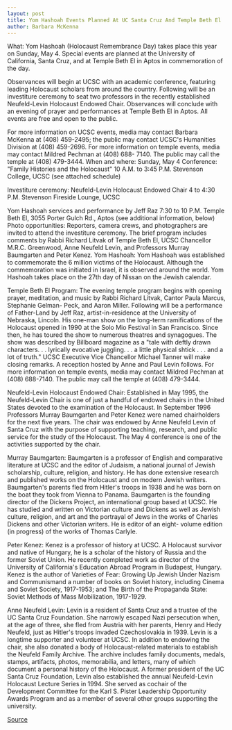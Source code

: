 ```yaml
---
layout: post
title: Yom Hashoah Events Planned At UC Santa Cruz And Temple Beth El
author: Barbara McKenna
---
```


What: Yom Hashoah (Holocaust Remembrance Day) takes place this year on Sunday,  May 4.  Special events are planned at the University of California, Santa Cruz, and  at Temple Beth El in Aptos in commemoration of the day.

Observances will begin at UCSC with an academic conference,  featuring leading Holocaust scholars from around the country. Following  will be an investiture ceremony to seat two professors in the recently  established Neufeld-Levin Holocaust Endowed Chair. Observances will  conclude with an evening of prayer and performances at Temple Beth El in  Aptos. All events are free and open to the public.

For more information on UCSC events, media may contact Barbara  McKenna at (408) 459-2495; the public may contact UCSC's Humanities  Division at (408) 459-2696. For more information on temple events, media  may contact Mildred Pechman at (408) 688- 7140. The public may call the  temple at (408) 479-3444. When and where:  Sunday, May 4  Conference: "Family Histories and the Holocaust" 10 A.M. to 3:45 P.M.  Stevenson College, UCSC (see attached schedule)

Investiture ceremony: Neufeld-Levin Holocaust Endowed Chair 4 to 4:30 P.M. Stevenson Fireside Lounge, UCSC

Yom Hashoah services and performance by Jeff Raz 7:30 to 10 P.M. Temple Beth El, 3055 Porter Gulch Rd., Aptos (see additional information, below) Photo opportunities: Reporters, camera crews, and photographers are invited to attend the  investiture ceremony. The brief program includes comments by Rabbi  Richard Litvak of Temple Beth El, UCSC Chancellor M.R.C. Greenwood, Anne  Neufeld Levin, and Professors Murray Baumgarten and Peter Kenez. Yom Hashoah: Yom Hashoah was established to commemorate the 6 million victims of  the Holocaust. Although the commemoration was initiated in Israel, it is  observed around the world. Yom Hashoah takes place on the 27th day of  Nissan on the Jewish calendar.

Temple Beth El Program:  The evening temple program begins with opening prayer, meditation, and  music by Rabbi Richard Litvak, Cantor Paula Marcus, Stephanie Gelman- Peck, and Aaron Miller. Following will be a performance of Father-Land by  Jeff Raz, artist-in-residence at the University of Nebraska, Lincoln. His  one-man show on the long-term ramifications of the Holocaust opened in  1990 at the Solo Mio Festival in San Francisco. Since then, he has toured  the show to numerous theatres and synagogues. The show was described by  Billboard magazine as a "tale with deftly drawn characters. . . lyrically  evocative juggling. . . a little physical shtick . . . and a lot of truth." UCSC  Executive Vice Chancellor Michael Tanner will make closing remarks. A  reception hosted by Anne and Paul Levin follows. For more information on  temple events, media may contact Mildred Pechman at (408) 688-7140.  The public may call the temple at (408) 479-3444.

Neufeld-Levin Holocaust Endowed Chair:  Established in May 1995, the Neufeld-Levin Chair is one of just a handful  of endowed chairs in the United States devoted to the examination of the  Holocaust. In September 1996 Professors Murray Baumgarten and Peter  Kenez were named chairholders for the next five years. The chair was  endowed by Anne Neufeld Levin of Santa Cruz with the purpose of  supporting teaching, research, and public service for the study of the  Holocaust. The May 4 conference is one of the activities supported by the  chair.

Murray Baumgarten: Baumgarten is a professor of English and comparative literature at UCSC  and the editor of Judaism, a national journal of Jewish scholarship,  culture, religion, and history. He has done extensive research and  published works on the Holocaust and on modern Jewish writers.  Baumgarten's parents fled from Hitler's troops in 1938 and he was born on  the boat they took from Vienna to Panama. Baumgarten is the founding  director of the Dickens Project, an international group based at UCSC. He  has studied and written on Victorian culture and Dickens as well as  Jewish culture, religion, and art and the portrayal of Jews in the works of  Charles Dickens and other Victorian writers. He is editor of an eight- volume edition (in progress) of the works of Thomas Carlyle.

Peter Kenez:  Kenez is a professor of history at UCSC. A Holocaust survivor and native of  Hungary, he is a scholar of the history of Russia and the former Soviet  Union. He recently completed work as director of the University of  California's Education Abroad Program in Budapest, Hungary. Kenez is the  author of Varieties of Fear: Growing Up Jewish Under Nazism and  Communismand a number of books on Soviet history, including Cinema  and Soviet Society, 1917-1953; and The Birth of the Propaganda State:  Soviet Methods of Mass Mobilization, 1917-1929.

Anne Neufeld Levin: Levin is a resident of Santa Cruz and a trustee of the UC Santa Cruz  Foundation. She narrowly escaped Nazi persecution when, at the age of  three, she fled from Austria with her parents, Henry and Hedy Neufeld,  just as Hitler's troops invaded Czechoslovakia in 1939. Levin is a longtime  supporter and volunteer at UCSC. In addition to endowing the chair, she  also donated a body of Holocaust-related materials to establish the  Neufeld Family Archive. The archive includes family documents, medals,  stamps, artifacts, photos, memorabilia, and letters, many of which  document a personal history of the Holocaust. A former president of the  UC Santa Cruz Foundation, Levin also established the annual Neufeld-Levin  Holocaust Lecture Series in 1994. She served as cochair of the  Development Committee for the Karl S. Pister Leadership Opportunity  Awards Program and as a member of several other groups supporting the  university.

[Source](http://www1.ucsc.edu/news_events/press_releases/archive/96-97/04-97/042497-Media_advisory-Holo.html "Permalink to 042497-Media_advisory-Holo")